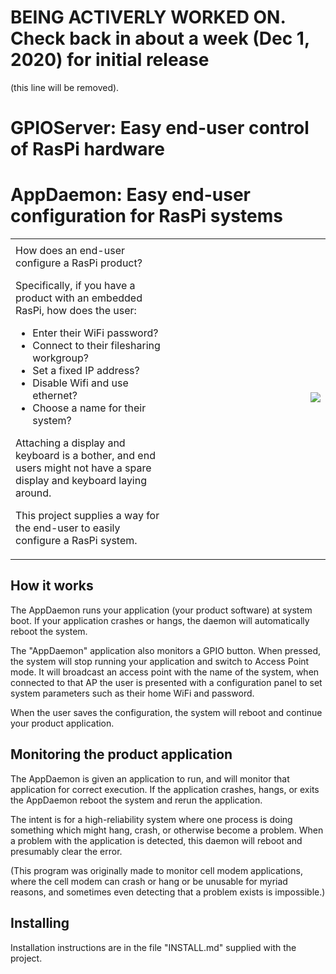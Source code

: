 # BEING ACTIVERLY WORKED ON. Check back in about a week (Dec 1, 2020) for initial release 
(this line will be removed).

# GPIOServer: Easy end-user control of RasPi hardware


# AppDaemon: Easy end-user configuration for RasPi systems

<table>
<tbody>
<tr><td style="width: 50%"></td><td style="width: 50%"></td></tr>
<tr><td>
How does an end-user configure a RasPi product?

Specifically, if you have a product with an embedded RasPi, how does the user:
- Enter their WiFi password?
- Connect to their filesharing workgroup?
- Set a fixed IP address?
- Disable Wifi and use ethernet?
- Choose a name for their system?

Attaching a display and keyboard is a bother, and end users
might not have a spare display and keyboard laying around.

This project supplies a way for the end-user to easily configure a RasPi system.

</td><td>
<img style="float: right; margin: 0px 0px 10px 10px;" src="https://cdn.hackaday.io/images/1376521605470259149.png">
</td></tr></tbody></table>

## How it works

The AppDaemon runs your application (your product software)
at system boot. If your application crashes or hangs,
the daemon will automatically reboot the system.

The "AppDaemon" application also monitors a GPIO button.
When pressed, the system will stop running your application
and switch to Access Point mode. It will broadcast an access
point with the name of the system, when connected to
that AP the user is presented with a configuration panel to
set system parameters such as their home WiFi and password.

When the user saves the configuration, the system will reboot
and continue your product application.

## Monitoring the product application

The AppDaemon is given an application to run, and will monitor that application for correct execution. If the
application crashes, hangs, or exits the AppDaemon reboot the system and rerun the application.

The intent is for a high-reliability system where one process is doing something which might hang, crash,
or otherwise become a problem. When a problem with the application is detected, this daemon will reboot and
presumably clear the error.

(This program was originally made to monitor cell modem applications, where the cell modem can crash or hang or
be unusable for myriad reasons, and sometimes even detecting that a problem exists is impossible.)

## Installing

Installation instructions are in the file "INSTALL.md" supplied with the project.
